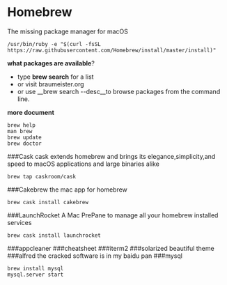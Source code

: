 # Homebrew
The missing package manager for macOS
```
/usr/bin/ruby -e "$(curl -fsSL https://raw.githubusercontent.com/Homebrew/install/master/install)"

```
__what packages are available__?
* type __brew search__ for a list
* or visit braumeister.org
* or use __brew search --desc<keyword>__to browse packages from the command line.

__more document__

```
brew help
man brew
brew update
brew doctor
```

###Cask
cask extends homebrew and brings its elegance,simplicity,and speed to macOS applications and large binaries alike
```
brew tap caskroom/cask
```
###Cakebrew
the mac app for homebrew
```
brew cask install cakebrew
```
###LaunchRocket
A Mac PrePane to manage all your homebrew installed services
```
brew cask install launchrocket
```

###appcleaner
###cheatsheet
###iterm2
###solarized
beautiful theme
###alfred
the cracked software is in my baidu pan
###mysql
```
brew install mysql
mysql.server start
```



















